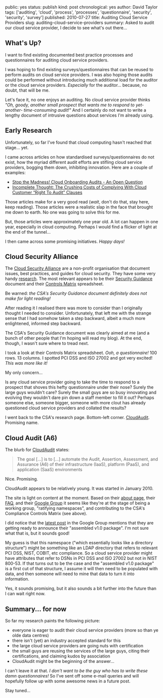 public: yes
status: publish
kind: post
chronological: yes
author: David Taylor
tags: ['auditing', 'cloud', 'process', 'processes', 'questionnaire', 'security', 'security', 'survey']
published: 2010-07-27
title: Auditing Cloud Service Providers
slug: auditing-cloud-service-providers
summary: Asked to audit our cloud service provider, I decide to see what's out there...

## What's Up?  

I want to find existing documented best practice processes and questionnaires for auditing cloud service providers.

I was hoping to find existing surveys/questionnaires that can be reused to perform audits on cloud service providers. I was also hoping those audits could be performed without introducing much additional load for the auditor or the cloud service providers. _Especially_ for the auditor... because, no doubt, that will be me.

Let's face it, no one enjoys an auditing. No cloud service provider thinks _"Oh, goody, another small prospect that wants me to respond to yet-another- time-consuming audit!"_ And I certainly do not want to write a lengthy document of intrusive questions about services I'm already using.

## Early Research  

Unfortunately, so far I've found that cloud computing hasn't reached that stage... yet.

I came across articles on how standardised surveys/questionnaires do not exist, how the myriad different audit efforts are stifling cloud service providers, bogging them down, inhibiting innovation. Here are a couple of examples:

  * [Stop the Madness! Cloud Onboarding Audits - An Open Question](http://cloudsecurity.org/blog/2009/06/16/stop-the-madness-cloud-onboarding-audits-an-open-question.html)
  * [Incomplete Thought: The Crushing Costs of Complying With Cloud Customer “Right To Audit” Clauses](http://www.rationalsurvivability.com/blog/?p=877)
  
Those articles make for a very good read (_wait_, don't do that, stay here, keep reading). Those articles were a realistic slap in the face that brought me down to earth. No one was going to solve this for me.

But, those articles were approximately one year old. A lot can happen in one year, especially in cloud computing. Perhaps I would find a flicker of light at the end of the tunnel...

I then came across some promising initiatives. _Happy days!_

## Cloud Security Alliance

The [Cloud Security Alliance](http://www.cloudsecurityalliance.org/About.html) are a non-profit organisation that document issues, best practices, and guides for cloud security. They have some very handy [research](http://www.cloudsecurityalliance.org/Research.html). The most relevant appears to be their [Security Guidance](http://www.cloudsecurityalliance.org/guidance.html) document and their [Controls Matrix](http://www.cloudsecurityalliance.org/cm.html) spreadsheet.

Be warned: _the CSA's Security Guidance document definitely does not make for light reading!_

After reading it I realised there was more to consider than I originally thought I needed to consider. Unfortunately, that left me with the strange sense that I had somehow taken a step backward, albeit a much more enlightened, informed step backward.

The CSA's Security Guidance document was clearly aimed at me (and a bunch of other people that I'm hoping will read my blog). At the end, though, I wasn't sure where to tread next.

I took a look at their Controls Matrix spreadsheet. _Ooh, a questionnaire!_ 100 rows. 13 columns. I spotted PCI DSS and ISO 27002 and got very excited!  _This was more like it!_

My only concern...

Is any cloud service provider going to take the time to respond to a prospect that shoves this hefty questionnaire under their nose? Surely the large guys wouldn't care? Surely the small guys are so busy innovating and evolving they wouldn't dare pin down a staff member to fill it out? Perhaps someone else, someone bigger, someone with more clout has already questioned cloud service providers and collated the results?

I went back to the CSA's research page. Bottom-left corner.  [CloudAudit](http://cloudaudit.org/). Promising name.

## Cloud Audit (A6)

The blurb for [CloudAudit](http://cloudaudit.org/) states:

> The goal [...] is to [...] automate the Audit, Assertion, Assessment, and Assurance (A6) of their infrastructure (IaaS), platform (PaaS), and application (SaaS) environments

Nice. Promising.

CloudAudit appears to be relatively young. It was started in January 2010.

The site is light on content at the moment. Based on their [about page](http://cloudaudit.org/page3/page3.html), their [FAQ](http://cloudaudit.org/page4/page4.html), and their [Google Group](http://groups.google.com/group/cloudaudit) it seems like they're at the stage of being a working group, "ratifying namespaces", and contributing to the CSA's Compliance Controls Matrix (see above).

I did notice that the [latest post](http://groups.google.com/group/cloudaudit/browse_thread/thread/a82bd2ff785aab67) in the Google Group mentions that they are getting ready to announce their "assembled v1.0 package". I'm not sure what that is, but it sounds good!

My guess is that this namespace ("which essentially looks like a directory structure") might be something like an LDAP directory that refers to relevant PCI DSS, NIST, COBIT, etc compliance. So a cloud service provider might have attributes that refer to DSNs in PCI DSS and ISO 27002 but not in NIST 800-53.  If that turns out to be the case and the "assembled v1.0 package" is a first cut of that structure, I assume it will then need to be populated with data, and then someone will need to mine that data to turn it into information.

Yes, it sounds promising, but it also sounds a bit further into the future than I can wait right now.

## Summary... for now

So far my research paints the following picture:

  * everyone is eager to audit their cloud service providers (more so than ye olde data centres)
  * there isn't (yet) an industry accepted standard for this
  * the large cloud service providers are going nuts with certification
  * the small guys are reusing the services of the large guys, citing their certifications, and claiming kudos by association
  * CloudAudit might be the beginning of the answer...
  
I can't leave it at that. _I don't want to be the guy who has to write these damn questionnaires!_ So I've sent off some e-mail queries and will hopefully follow up with some awesome news in a future post.

Stay tuned...
